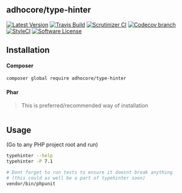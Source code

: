 ## adhocore/type-hinter

[![Latest Version](https://img.shields.io/github/release/adhocore/type-hinter.svg?style=flat-square)](https://github.com/adhocore/type-hinter/releases)
[![Travis Build](https://img.shields.io/travis/adhocore/type-hinter/master.svg?style=flat-square)](https://travis-ci.org/adhocore/type-hinter?branch=master)
[![Scrutinizer CI](https://img.shields.io/scrutinizer/g/adhocore/type-hinter.svg?style=flat-square)](https://scrutinizer-ci.com/g/adhocore/type-hinter/?branch=master)
[![Codecov branch](https://img.shields.io/codecov/c/github/adhocore/type-hinter/master.svg?style=flat-square)](https://codecov.io/gh/adhocore/type-hinter)
[![StyleCI](https://styleci.io/repos/142870630/shield)](https://styleci.io/repos/142870630)
[![Software License](https://img.shields.io/badge/license-MIT-brightgreen.svg?style=flat-square)](./LICENSE)


## Installation

#### Composer

```bash
composer global require adhocore/type-hinter
```

#### Phar

> This is preferred/recommended way of installation

```sh

```

## Usage

(Go to any PHP project root and run)

```sh
typehinter --help
typehinter -P 7.1

# Dont forget to run tests to ensure it doesnt break anything
# (this could as well be a part of typehinter soon)
vendor/bin/phpunit
```
